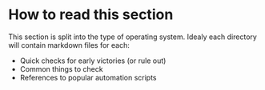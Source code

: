 # How to read this section
This section is split into the type of operating system. Idealy each directory will contain markdown files for each:
* Quick checks for early victories (or rule out)
* Common things to check
* References to popular automation scripts

